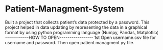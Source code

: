 # Patient-Managment-System
Built a project that collects patient’s data protected by a password. This project helped in data updating by representing the data in a graphical format by using python programming language (Numpy, Pandas, Matplotlib)
------------HOW TO OPEN-----------------
1st Open username.csv file for username and password.
Then open patient managment.py file.
